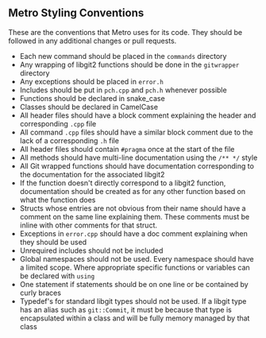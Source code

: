 ## Metro Styling Conventions
These are the conventions that Metro uses for its code. They should be
followed in any additional changes or pull requests.

 - Each new command should be placed in the `commands` directory
 - Any wrapping of libgit2 functions should be done in the `gitwrapper` directory
 - Any exceptions should be placed in `error.h`
 - Includes should be put in `pch.cpp` and `pch.h` whenever possible
 - Functions should be declared in snake_case
 - Classes should be declared in CamelCase
 - All header files should have a block comment explaining the header and corresponding `.cpp` file
 - All command `.cpp` files should have a similar block comment due to the lack of a corresponding `.h` file
 - All header files should contain `#pragma` once at the start of the file
 - All methods should have multi-line documentation using the `/** */` style
 - All Git wrapped functions should have documentation corresponding to the documentation for the associated libgit2
 - If the function doesn't directly correspond to a libgit2 function, documentation should be created as for any other function based on what the function does
 - Structs whose entries are not obvious from their name should have a comment on the same line explaining them. These comments must be inline with other comments for that struct.
 - Exceptions in `error.cpp` should have a doc comment explaining when they should be used
 - Unrequired includes should not be included
 - Global namespaces should not be used. Every namespace should have a limited scope. Where appropriate specific functions or variables can be declared with `using`
 - One statement if statements should be on one line or be contained by curly braces
 - Typedef's for standard libgit types should not be used. If a libgit type has an alias such as `git::Commit`, it must be because that type is encapsulated within a class and will be fully memory managed by that class